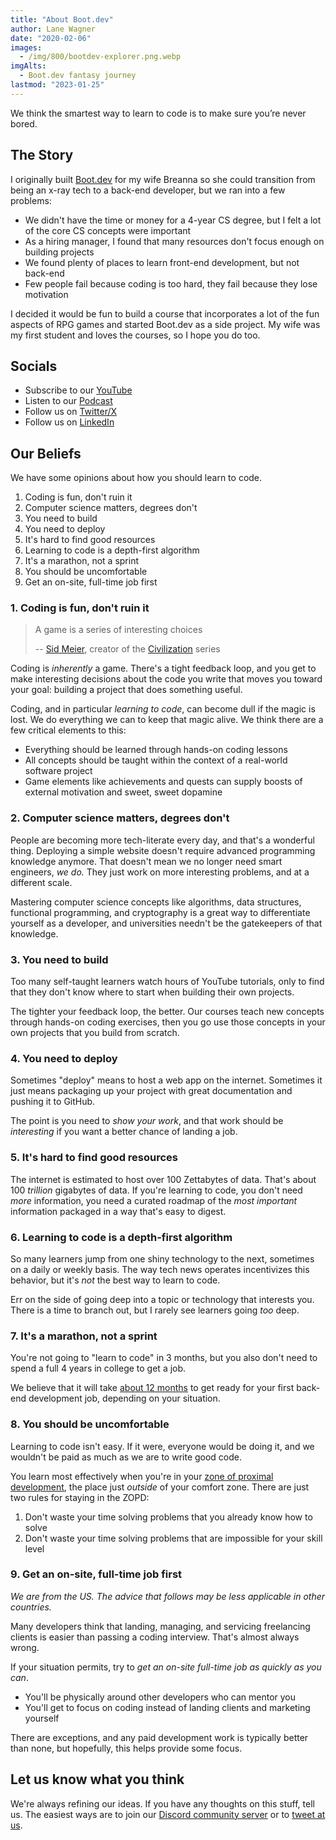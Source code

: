 ```yaml
---
title: "About Boot.dev"
author: Lane Wagner
date: "2020-02-06"
images:
  - /img/800/bootdev-explorer.png.webp
imgAlts:
  - Boot.dev fantasy journey
lastmod: "2023-01-25"
---
```


We think the smartest way to learn to code is to make sure you’re never bored.

## The Story

I originally built [Boot.dev](https://www.boot.dev) for my wife Breanna so she could transition from being an x-ray tech to a back-end developer, but we ran into a few problems:

- We didn't have the time or money for a 4-year CS degree, but I felt a lot of the core CS concepts were important
- As a hiring manager, I found that many resources don't focus enough on building projects
- We found plenty of places to learn front-end development, but not back-end
- Few people fail because coding is too hard, they fail because they lose motivation

I decided it would be fun to build a course that incorporates a lot of the fun aspects of RPG games and started Boot.dev as a side project. My wife was my first student and loves the courses, so I hope you do too.

## Socials

- Subscribe to our [YouTube](https://www.youtube.com/@bootdotdev?sub_confirmation=1)
- Listen to our [Podcast](https://www.backendbanter.fm)
- Follow us on [Twitter/X](https://twitter.com/intent/follow?screen_name=bootdotdev)
- Follow us on [LinkedIn](https://www.linkedin.com/school/bootdotdev)

## Our Beliefs

We have some opinions about how you should learn to code.

1. Coding is fun, don't ruin it
2. Computer science matters, degrees don't
3. You need to build
4. You need to deploy
5. It's hard to find good resources
6. Learning to code is a depth-first algorithm
7. It's a marathon, not a sprint
8. You should be uncomfortable
9. Get an on-site, full-time job first

### 1. Coding is fun, don't ruin it

> A game is a series of interesting choices
>
> -- [Sid Meier](https://en.wikipedia.org/wiki/Sid_Meier), creator of the [Civilization](<https://en.wikipedia.org/wiki/Civilization_(series)>) series

Coding is _inherently_ a game. There's a tight feedback loop, and you get to make interesting decisions about the code you write that moves you toward your goal: building a project that does something useful.

Coding, and in particular _learning to code_, can become dull if the magic is lost. We do everything we can to keep that magic alive. We think there are a few critical elements to this:

- Everything should be learned through hands-on coding lessons
- All concepts should be taught within the context of a real-world software project
- Game elements like achievements and quests can supply boosts of external motivation and sweet, sweet dopamine

### 2. Computer science matters, degrees don't

People are becoming more tech-literate every day, and that's a wonderful thing. Deploying a simple website doesn't require advanced programming knowledge anymore. That doesn't mean we no longer need smart engineers, _we do._ They just work on more interesting problems, and at a different scale.

Mastering computer science concepts like algorithms, data structures, functional programming, and cryptography is a great way to differentiate yourself as a developer, and universities needn't be the gatekeepers of that knowledge.

### 3. You need to build

Too many self-taught learners watch hours of YouTube tutorials, only to find that they don't know where to start when building their own projects.

The tighter your feedback loop, the better. Our courses teach new concepts through hands-on coding exercises, then you go use those concepts in your own projects that you build from scratch.

### 4. You need to deploy

Sometimes "deploy" means to host a web app on the internet. Sometimes it just means packaging up your project with great documentation and pushing it to GitHub.

The point is you need to _show your work_, and that work should be _interesting_ if you want a better chance of landing a job.

### 5. It's hard to find good resources

The internet is estimated to host over 100 Zettabytes of data. That's about 100 _trillion_ gigabytes of data. If you're learning to code, you don't need _more_ information, you need a curated roadmap of the _most important_ information packaged in a way that's easy to digest.

### 6. Learning to code is a depth-first algorithm

So many learners jump from one shiny technology to the next, sometimes on a daily or weekly basis. The way tech news operates incentivizes this behavior, but it's _not_ the best way to learn to code.

Err on the side of going deep into a topic or technology that interests you. There is a time to branch out, but I rarely see learners going _too_ deep.

### 7. It's a marathon, not a sprint

You're not going to "learn to code" in 3 months, but you also don't need to spend a full 4 years in college to get a job.

We believe that it will take [about 12 months](/backend/how-long-to-become-backend-dev/) to get ready for your first back-end development job, depending on your situation.

### 8. You should be uncomfortable

Learning to code isn't easy. If it were, everyone would be doing it, and we wouldn't be paid as much as we are to write good code.

You learn most effectively when you're in your [zone of proximal development](https://en.wikipedia.org/wiki/Zone_of_proximal_development), the place just _outside_ of your comfort zone. There are just two rules for staying in the ZOPD:

1. Don't waste your time solving problems that you already know how to solve
2. Don't waste your time solving problems that are impossible for your skill level

### 9. Get an on-site, full-time job first

_We are from the US. The advice that follows may be less applicable in other countries._

Many developers think that landing, managing, and servicing freelancing clients is easier than passing a coding interview. That's almost always wrong.

If your situation permits, try to _get an on-site full-time job as quickly as you can_.

- You'll be physically around other developers who can mentor you
- You'll get to focus on coding instead of landing clients and marketing yourself

There are exceptions, and any paid development work is typically better than none, but hopefully, this helps provide some focus.

## Let us know what you think

We're always refining our ideas. If you have any thoughts on this stuff, tell us. The easiest ways are to join our [Discord community server](https://www.boot.dev/community/) or to [tweet at us](https://twitter.com/bootdotdev).
